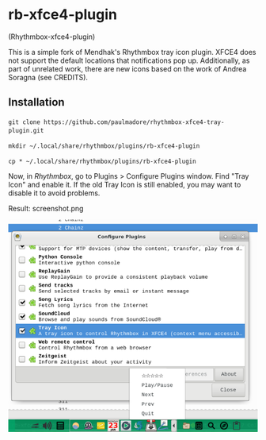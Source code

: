 # rb-xfce4-plugin
(Rhythmbox-xfce4-plugin)

This is a simple fork of Mendhak's Rhythmbox tray icon plugin. XFCE4 does not support the default locations that notifications pop up. Additionally, as part of unrelated work, there are new icons based on the work of Andrea Soragna (see CREDITS).

## Installation 

`git clone https://github.com/paulmadore/rhythmbox-xfce4-tray-plugin.git`

`mkdir ~/.local/share/rhythmbox/plugins/rb-xfce4-plugin`

`cp * ~/.local/share/rhythmbox/plugins/rb-xfce4-plugin`

Now, in *Rhythmbox*, go to Plugins > Configure Plugins window. Find "Tray Icon" and enable it. If the old Tray Icon is still enabled, you may want to disable it to avoid problems.

Result: screenshot.png

![Screenshot on XFCE4.12](screenshot.png)